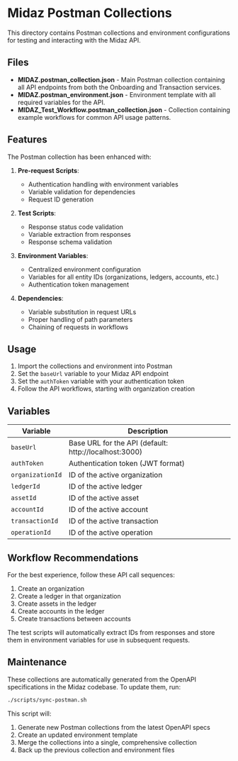 # Midaz Postman Collections

This directory contains Postman collections and environment configurations for testing and interacting with the Midaz API.

## Files

- **MIDAZ.postman_collection.json** - Main Postman collection containing all API endpoints from both the Onboarding and Transaction services.
- **MIDAZ.postman_environment.json** - Environment template with all required variables for the API.
- **MIDAZ_Test_Workflow.postman_collection.json** - Collection containing example workflows for common API usage patterns.

## Features

The Postman collection has been enhanced with:

1. **Pre-request Scripts**:
   - Authentication handling with environment variables
   - Variable validation for dependencies
   - Request ID generation

2. **Test Scripts**:
   - Response status code validation
   - Variable extraction from responses
   - Response schema validation

3. **Environment Variables**:
   - Centralized environment configuration
   - Variables for all entity IDs (organizations, ledgers, accounts, etc.)
   - Authentication token management

4. **Dependencies**:
   - Variable substitution in request URLs
   - Proper handling of path parameters
   - Chaining of requests in workflows

## Usage

1. Import the collections and environment into Postman
2. Set the `baseUrl` variable to your Midaz API endpoint
3. Set the `authToken` variable with your authentication token
4. Follow the API workflows, starting with organization creation

## Variables

| Variable | Description |
|----------|-------------|
| `baseUrl` | Base URL for the API (default: http://localhost:3000) |
| `authToken` | Authentication token (JWT format) |
| `organizationId` | ID of the active organization |
| `ledgerId` | ID of the active ledger |
| `assetId` | ID of the active asset |
| `accountId` | ID of the active account |
| `transactionId` | ID of the active transaction |
| `operationId` | ID of the active operation |

## Workflow Recommendations

For the best experience, follow these API call sequences:

1. Create an organization
2. Create a ledger in that organization
3. Create assets in the ledger
4. Create accounts in the ledger
5. Create transactions between accounts

The test scripts will automatically extract IDs from responses and store them in environment variables for use in subsequent requests.

## Maintenance

These collections are automatically generated from the OpenAPI specifications in the Midaz codebase. To update them, run:

```bash
./scripts/sync-postman.sh
```

This script will:
1. Generate new Postman collections from the latest OpenAPI specs
2. Create an updated environment template
3. Merge the collections into a single, comprehensive collection
4. Back up the previous collection and environment files